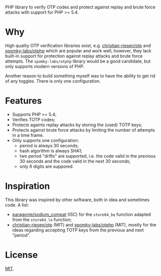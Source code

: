 PHP library to verify OTP codes and protect against replay and brute force 
attacks with support for PHP >= 5.4.

# Why

High quality OTP verification libraries exist, e.g. 
[christian-riesen/otp](https://github.com/ChristianRiesen/otp) and 
[spomky-labs/otphp](https://github.com/Spomky-Labs/otphp) which are popular and
work well, however, they lack built-in support for protection against replay 
attacks and brute force attempts. The `spomky-labs/otphp` library would be a
good candidate, but only supports modern versions of PHP.

Another reason to build something myself was to have the ability to get rid of
any toggles. There is only one configuration.

# Features

* Supports PHP >= 5.4;
* Verifies TOTP codes;
* Protects againts replay attacks by storing the (used) TOTP keys;
* Protects against brute force attacks by limiting the number of attempts in 
  a time frame.
* Only supports one configuration:
  * period is always 30 seconds;
  * hash algorithm is always SHA1;
  * two period "drifts" are supported, i.e. the code valid in the previous 30 
    seconds and the code valid in the next 30 seconds;
  * only 6 digits are suppored.

# Inspiration

This library was inspired by other software, both in idea and sometimes code.
A list:

* [paragonie/sodium_compat](https://github.com/paragonie/sodium_compat) (ISC) for the `store64_be` function adapted from 
  the `store64_le` function;
* [christian-riesen/otp](https://github.com/ChristianRiesen/otp) (MIT) and 
  [spomky-labs/otphp](https://github.com/Spomky-Labs/otphp) (MIT), mostly for
  the ideas regarding accepting TOTP keys from the previous and next "period".

# License 

[MIT](LICENSE).
